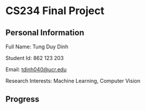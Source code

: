 # CS234 Final Project

## Personal Information ##

Full Name: Tung Duy Dinh

Student Id: 862 123 203

Email: tdinh040@ucr.edu

Research Interests: Machine Learning, Computer Vision

## Progress ##
